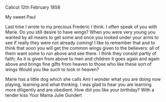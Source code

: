  Calicut 12th February 1858

My sweet Paul

Last time I wrote to my precious Frederic I think. I often speak of you with Marie. Do you still desire to have wings? When you were very young you wanted by all means to get some and once you looked under your arms to see if really they were not already coming! I like to remember that and to think that soon you will get the common wings given to the believers: all of them want some to run above and see there. I think they consist partly of faith; As it is given from above to men and children it goes again and again above and brings fine gifts from heaven to those who like these sort of wings Would you like such to look in heaven?

Marie has a little dog which she calls Ami I wonder what you are doing now playing, learning and what thinking. I was glad to hear you are learning more diligently and are obedient. How did you like your birthday? 
With a tender kiss
 Your Mama
 Julie Gundert

